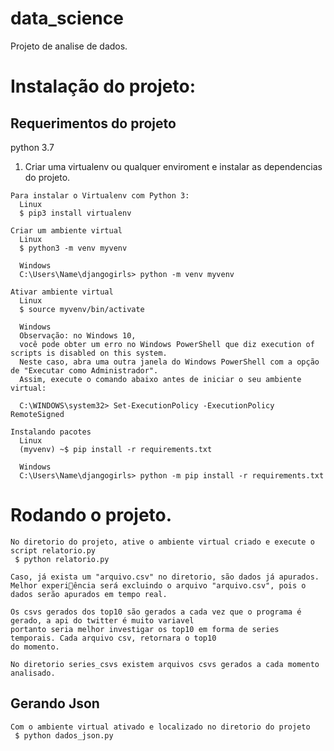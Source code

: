 # data_science 
Projeto de analise de dados.

# Instalação do projeto:
## Requerimentos do projeto
  python 3.7
  
  1) Criar uma virtualenv ou qualquer enviroment e instalar as dependencias do projeto.
  
    
    
  ```
  Para instalar o Virtualenv com Python 3:
    Linux
    $ pip3 install virtualenv
    
  Criar um ambiente virtual
    Linux
    $ python3 -m venv myvenv
    
    Windows
    C:\Users\Name\djangogirls> python -m venv myvenv
    
  Ativar ambiente virtual
    Linux
    $ source myvenv/bin/activate
    
    Windows
    Observação: no Windows 10, 
    você pode obter um erro no Windows PowerShell que diz execution of scripts is disabled on this system. 
    Neste caso, abra uma outra janela do Windows PowerShell com a opção de "Executar como Administrador". 
    Assim, execute o comando abaixo antes de iniciar o seu ambiente virtual:
    
    C:\WINDOWS\system32> Set-ExecutionPolicy -ExecutionPolicy RemoteSigned
    
  Instalando pacotes
    Linux
    (myvenv) ~$ pip install -r requirements.txt
    
    Windows
    C:\Users\Name\djangogirls> python -m pip install -r requirements.txt
   ```
   
   # Rodando o projeto.
   
   ```
   No diretorio do projeto, ative o ambiente virtual criado e execute o script relatorio.py
    $ python relatorio.py
    
   Caso, já exista um "arquivo.csv" no diretorio, são dados já apurados.
   Melhor experi￿ência será excluindo o arquivo "arquivo.csv", pois o dados serão apurados em tempo real.
    
   Os csvs gerados dos top10 são gerados a cada vez que o programa é gerado, a api do twitter é muito variavel
   portanto seria melhor investigar os top10 em forma de series temporais. Cada arquivo csv, retornara o top10
   do momento.
   
   No diretorio series_csvs existem arquivos csvs gerados a cada momento analisado.
   ```
   
   ## Gerando Json
   
   ```
   Com o ambiente virtual ativado e localizado no diretorio do projeto
    $ python dados_json.py
   ```
